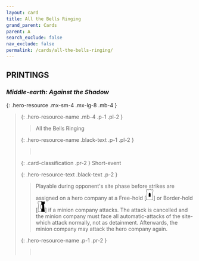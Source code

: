```yaml
---
layout: card
title: All the Bells Ringing
grand_parent: Cards
parent: A
search_exclude: false
nav_exclude: false
permalink: /cards/all-the-bells-ringing/
---
```


## PRINTINGS


### _Middle-earth: Against the Shadow_

{: .hero-resource .mx-sm-4 .mx-lg-8 .mb-4 }
> {: .hero-resource-name .mb-4 .p-1 .pl-2 }
> > <div class="card-mp"></div>
> > <div class="card-name">All the Bells Ringing</div>
>
> {: .hero-resource-name .black-text .p-1 .pl-2 }
> > &nbsp;
>
> {: .card-classification .pr-2 }
> Short-event
>
> {: .hero-resource-text .black-text .p-2 }
> > Playable during opponent's site phase before strikes are assigned on a hero company at a Free-hold \[![](/assets/images/free-hold.svg)] or Border-hold \[![](/assets/images/border-hold.svg)] if a minion company attacks. The attack is cancelled and the minion company must face all automatic-attacks of the site-which attack normally, not as detainment. Afterwards, the minion company may attack the hero company again.  
> 
> {: .hero-resource-name .p-1 .pr-2 }
> > <div class="card-shield"></div>
> > <div class="card-corruption">&nbsp;</div>
